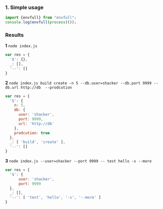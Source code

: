 ### 1. Simple usage
```typescript
import {envfull} from "envfull";
console.log(envfull(process)());
```
### Results
 **1** `node index.js`
```javascript
var res = {
  '$': {},
  _: [],
  '--': [] 
}
```
 **2** `node index.js build create -n 5 --db.user=shacker --db.port 9999 --db.url http://db  --prodcution`
```javascript
var res = { 
  '$': { 
    n: 5,
    db: {
      user: 'shacker', 
      port: 9999, 
      url: 'http://db' 
    },
    prodcution: true 
  },
  _: [ 'build', 'create' ],
  '--': []
}
```
 **3** `node index.js --user=shacker --port 9999 -- test hello -s --more`
```javascript
var res = {
  '$': {
      user: 'shacker',
      port: 9999
  },
  _: [],
  '--': [ 'test', 'hello', '-s', '--more' ] 
}
```
